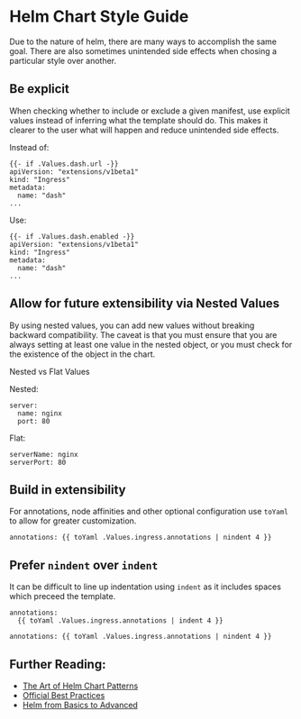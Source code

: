 # Helm Chart Style Guide

Due to the nature of helm, there are many ways to accomplish the same goal. There are also sometimes unintended side effects when chosing a particular style over another.  

## Be explicit 

When checking whether to include or exclude a given manifest, use explicit values instead of inferring what the template should do. This makes it clearer to the user what will happen and reduce unintended side effects.

Instead of:

```
{{- if .Values.dash.url -}}
apiVersion: "extensions/v1beta1"
kind: "Ingress"
metadata:
  name: "dash"
...
```

Use:

```
{{- if .Values.dash.enabled -}}
apiVersion: "extensions/v1beta1"
kind: "Ingress"
metadata:
  name: "dash"
...
```

## Allow for future extensibility via Nested Values

By using nested values, you can add new values without breaking backward compatibility. The caveat is that you must ensure that you are always setting at least one value in the nested object, or you must check for the existence of the object in the chart.

Nested vs Flat Values

Nested:

```
server:
  name: nginx
  port: 80
```
Flat:

```
serverName: nginx
serverPort: 80
```

## Build in extensibility

For annotations, node affinities and other optional configuration use `toYaml` to allow for greater customization.

```
annotations: {{ toYaml .Values.ingress.annotations | nindent 4 }}
```

## Prefer `nindent` over `indent`
It can be difficult to line up indentation using `indent` as it includes spaces which preceed the template.

```
annotations: 
  {{ toYaml .Values.ingress.annotations | indent 4 }}
```


```
annotations: {{ toYaml .Values.ingress.annotations | nindent 4 }}
```

## Further Reading:

- [The Art of Helm Chart Patterns](https://hackernoon.com/the-art-of-the-helm-chart-patterns-from-the-official-kubernetes-charts-8a7cafa86d12)
- [Official Best Practices](https://helm.sh/docs/chart_best_practices/)
- [Helm from Basics to Advanced](https://banzaicloud.com/blog/creating-helm-charts/)
